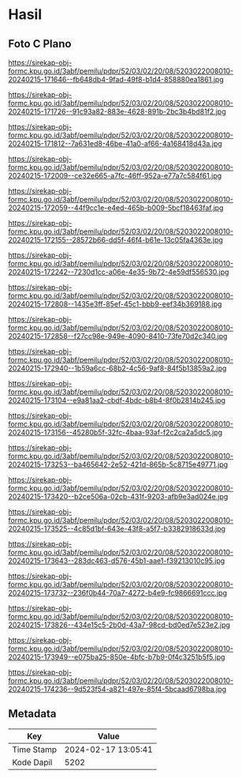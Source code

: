 # Hasil

## Foto C Plano

https://sirekap-obj-formc.kpu.go.id/3abf/pemilu/pdpr/52/03/02/20/08/5203022008010-20240215-171646--fb648db4-9fad-49f8-b1d4-858880ea1861.jpg

https://sirekap-obj-formc.kpu.go.id/3abf/pemilu/pdpr/52/03/02/20/08/5203022008010-20240215-171726--91c93a82-883e-4628-891b-2bc3b4bd81f2.jpg

https://sirekap-obj-formc.kpu.go.id/3abf/pemilu/pdpr/52/03/02/20/08/5203022008010-20240215-171812--7a631ed8-46be-41a0-af66-4a168418d43a.jpg

https://sirekap-obj-formc.kpu.go.id/3abf/pemilu/pdpr/52/03/02/20/08/5203022008010-20240215-172009--ce32e665-a7fc-46ff-952a-e77a7c584f61.jpg

https://sirekap-obj-formc.kpu.go.id/3abf/pemilu/pdpr/52/03/02/20/08/5203022008010-20240215-172059--44f9cc1e-e4ed-465b-b009-5bcf18463faf.jpg

https://sirekap-obj-formc.kpu.go.id/3abf/pemilu/pdpr/52/03/02/20/08/5203022008010-20240215-172155--28572b66-dd5f-46f4-b61e-13c05fa4363e.jpg

https://sirekap-obj-formc.kpu.go.id/3abf/pemilu/pdpr/52/03/02/20/08/5203022008010-20240215-172242--7230d1cc-a06e-4e35-9b72-4e59df556530.jpg

https://sirekap-obj-formc.kpu.go.id/3abf/pemilu/pdpr/52/03/02/20/08/5203022008010-20240215-172808--1435e3ff-85ef-45c1-bbb9-eef34b369188.jpg

https://sirekap-obj-formc.kpu.go.id/3abf/pemilu/pdpr/52/03/02/20/08/5203022008010-20240215-172858--f27cc98e-949e-4090-8410-73fe70d2c340.jpg

https://sirekap-obj-formc.kpu.go.id/3abf/pemilu/pdpr/52/03/02/20/08/5203022008010-20240215-172940--1b59a6cc-68b2-4c56-9af8-84f5b13859a2.jpg

https://sirekap-obj-formc.kpu.go.id/3abf/pemilu/pdpr/52/03/02/20/08/5203022008010-20240215-173104--e9a81aa2-cbdf-4bdc-b8b4-8f0b2814b245.jpg

https://sirekap-obj-formc.kpu.go.id/3abf/pemilu/pdpr/52/03/02/20/08/5203022008010-20240215-173156--45280b5f-32fc-4baa-93af-f2c2ca2a5dc5.jpg

https://sirekap-obj-formc.kpu.go.id/3abf/pemilu/pdpr/52/03/02/20/08/5203022008010-20240215-173253--ba465642-2e52-421d-865b-5c8715e49771.jpg

https://sirekap-obj-formc.kpu.go.id/3abf/pemilu/pdpr/52/03/02/20/08/5203022008010-20240215-173420--b2ce506a-02cb-431f-9203-afb9e3ad024e.jpg

https://sirekap-obj-formc.kpu.go.id/3abf/pemilu/pdpr/52/03/02/20/08/5203022008010-20240215-173525--4c85d1bf-643e-43f8-a5f7-b3382918633d.jpg

https://sirekap-obj-formc.kpu.go.id/3abf/pemilu/pdpr/52/03/02/20/08/5203022008010-20240215-173643--283dc463-d576-45b1-aae1-f39213010c95.jpg

https://sirekap-obj-formc.kpu.go.id/3abf/pemilu/pdpr/52/03/02/20/08/5203022008010-20240215-173732--236f0b44-70a7-4272-b4e9-fc9866691ccc.jpg

https://sirekap-obj-formc.kpu.go.id/3abf/pemilu/pdpr/52/03/02/20/08/5203022008010-20240215-173826--434e15c5-2b0d-43a7-98cd-bd0ed7e523e2.jpg

https://sirekap-obj-formc.kpu.go.id/3abf/pemilu/pdpr/52/03/02/20/08/5203022008010-20240215-173949--e075ba25-850e-4bfc-b7b9-0f4c3251b5f5.jpg

https://sirekap-obj-formc.kpu.go.id/3abf/pemilu/pdpr/52/03/02/20/08/5203022008010-20240215-174236--9d523f54-a821-497e-85f4-5bcaad6798ba.jpg


## Metadata

| Key        | Value               |
| ---------- | ------------------- |
| Time Stamp | 2024-02-17 13:05:41 |
| Kode Dapil | 5202                |



